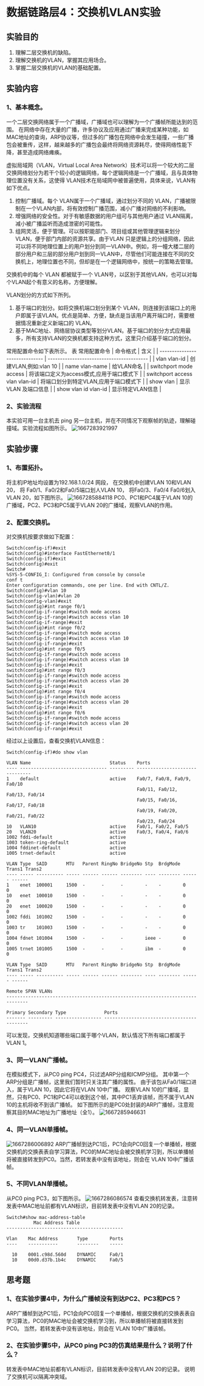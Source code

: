 # 数据链路层4：交换机VLAN实验

## 实验目的
1. 理解二层交换机的缺陷。
2. 理解交换机的VLAN，掌握其应用场合。
3. 掌握二层交换机的VLAN的基础配置。


## 实验内容

### 1、基本概念。
一个二层交换网络属于一个广播域，广播域也可以理解为一个广播帧所能达到的范围。
在网络中存在大量的广播，许多协议及应用通过广播来完成某种功能，如 MAC地址的查询，ARP协议等，但过多的广播包在网络中会发生碰撞，一些广播包会被重传，这样，越来越多的广播包会最终将网络资源耗尽，使得网络性能下降，甚至造成网络瘫痪。

虚拟局域网（VLAN，Virtual Local Area Network）技术可以将一个较大的二层交换网络划分为若干个较小的逻辑网络，每个逻辑网络是一个广播域，且与具体物理位置没有关系，这使得 VLAN技术在局域网中被普遍使用，具体来说，VLAN有如下优点。
1. 控制广播域。每个 VLAN属于一个广播域，通过划分不同的 VLAN，广播被限制在一个VLAN内部，将有效控制广播范围，减小广播对网络的不利影响。
2. 增强网络的安全性。对于有敏感数据的用户组可与其他用户通过 VLAN隔离，减小被广播监听而造成泄密的可能性。
3. 组网灵活，便于管理。可以按职能部门、项目组或其他管理逻辑来划分VLAN，便于部门内部的资源共享。由于VLAN 只是逻辑上的分组网络，因此可以将不同地理位置上的用户划分到同一VLAN中。例如，将一幢大楼二层的部分用户和三层的部分用户划到同一VLAN中，尽管他们可能连接在不同的交换机上，地理位置也不同，但却是在一个逻辑网络中，按统一的策略去管理。

交换机中的每个 VLAN 都被赋于一个 VLAN号，以区别于其他VLAN，也可以对每个VLAN起个有意义的名称，方便理解。

VLAN划分的方式如下所列。
1. 基于端口的划分。如将交换机端口划分到某个 VLAN，则连接到该端口上的用户即属于该VLAN。优点是简单、方便，缺点是当该用户离开端口时，需要根据情况重新定义新端口的 VLAN。
2. 基于MAC地址、网络层协议类型等划分VLAN。基于端口的划分方式应用最多，所有支持VLAN的交换机都支持这种方式，这里只介绍基于端口的划分。

常用配置命令如下表所示。
表 常用配置命令
| 命令格式                       | 含义                                      |
| ------------------------------ | ----------------------------------------- |
| vlan vlan-id                   | 创建VLAN,例如:vlan 10                     |
| name vlan-name                 | 给VLAN命名                                |
| switchport mode access         | 将该端口定义为access模式,应用于端口模式下 |
| switchport access vlan vlan-id | 将端口划分到特定VLAN,应用于端口模式下     |
| show vlan                      | 显示VLAN 及端口信息                       |
| show vlan id vlan-id           | 显示特定VLAN信息                          |

### 2、实验流程
本实验可用一台主机去 ping 另一台主机，并在不同情况下观察帧的轨迹，理解碰撞域。实验流程如图所示。
![1667283921997](image/数据链路层4：交换机VLAN实验/1667283921997.png)


## 实验步骤

### 1、布置拓扑。
将主机IP地址均设置为192.168.1.0/24 网段，
在交换机中创建VLAN 10和VLAN 20，
将 Fa0/1、Fa0/2和Fa0/5端口划人VLAN 10，
将Fa0/3、Fa0/4  Fa0/6划入VLAN 20，如下图所示。
![1667285884118](image/数据链路层4：交换机VLAN实验/1667285884118.png)
PC0、PC1和PC4属于VLAN 10的广播域，PC2、PC3和PC5属于VLAN 20的广播域，观察VLAN的作用。

### 2、配置交换机。
对交换机按要求做如下配置：
```
Switch(config-if)#exit
Switch(config)#interface FastEthernet0/1
Switch(config-if)#exit
Switch(config)#exit
Switch#
%SYS-5-CONFIG_I: Configured from console by console
conf t
Enter configuration commands, one per line. End with CNTL/Z.
Switch(config)#vlan 10
Switch(config-vlan)#vlan 20
Switch(config-vlan)#exit
Switch(config)#int range f0/1
Switch(config-if-range)#switch mode access
Switch(config-if-range)#switch access vlan 10
Switch(config-if-range)#exit
Switch(config)#int range f0/2
Switch(config-if-range)#switch mode access
Switch(config-if-range)#switch access vlan 10
Switch(config-if-range)#exit
Switch(config)#int range f0/5
Switch(config-if-range)#switch mode access
Switch(config-if-range)#switch access vlan 10
Switch(config-if-range)#exit
switch(config)#int range f0/3
Switch(config-if-range)#switch mode access
Switch(config-if-range)#switch access vlan 20
Switch(config-if-range)#exit
Switch(config)#int range f0/4
Switch(config-if-range)#switch mode access
Switch(config-if-range)#switch access vlan 20
Switch(config-if-range)#exit
Switch(config)#int range f0/6
Switch(config-if-range)#switch mode access
Switch(config-if-range)#switch access vlan 20
Switch(config-if-range)#exit
```

经过以上设置后，查看交换机VLAN信息：
```
Switch(config-if)#do show vlan

VLAN Name                             Status    Ports
---- -------------------------------- --------- -------------------------------
1    default                          active    Fa0/7, Fa0/8, Fa0/9, Fa0/10
                                                Fa0/11, Fa0/12, Fa0/13, Fa0/14
                                                Fa0/15, Fa0/16, Fa0/17, Fa0/18
                                                Fa0/19, Fa0/20, Fa0/21, Fa0/22
                                                Fa0/23, Fa0/24
10   VLAN10                           active    Fa0/1, Fa0/2, Fa0/5
20   VLAN20                           active    Fa0/3, Fa0/4, Fa0/6
1002 fddi-default                     active    
1003 token-ring-default               active    
1004 fddinet-default                  active    
1005 trnet-default                    active    

VLAN Type  SAID       MTU   Parent RingNo BridgeNo Stp  BrdgMode Trans1 Trans2
---- ----- ---------- ----- ------ ------ -------- ---- -------- ------ ------
1    enet  100001     1500  -      -      -        -    -        0      0
10   enet  100010     1500  -      -      -        -    -        0      0
20   enet  100020     1500  -      -      -        -    -        0      0
1002 fddi  101002     1500  -      -      -        -    -        0      0   
1003 tr    101003     1500  -      -      -        -    -        0      0   
1004 fdnet 101004     1500  -      -      -        ieee -        0      0   
1005 trnet 101005     1500  -      -      -        ibm  -        0      0   

VLAN Type  SAID       MTU   Parent RingNo BridgeNo Stp  BrdgMode Trans1 Trans2
---- ----- ---------- ----- ------ ------ -------- ---- -------- ------ ------

Remote SPAN VLANs
------------------------------------------------------------------------------

Primary Secondary Type              Ports
------- --------- ----------------- ------------------------------------------
```

可以发现，交换机知道哪些端口属于哪个VLAN，默认情况下所有端口都属于VLAN 1。

### 3、同一VLAN广播帧。
在模拟模式下，从PC0 ping PC4，只过滤ARP分组和ICMP分组。
其中第一个ARP分组是广播帧，这里我们暂时只关注其广播的属性。
由于该包从Fa0/1端口进入，属于VLAN 10，因此它将在VLAN 10中广播。
观察VLAN 10的广播域，显然，只有PC0、PC1和PC4可以收到这个帧，其中PC1丢弃该帧，而不属于VLAN 10的主机将收不到该广播帧。
如下图所示的是PC0处封装的ARP广播帧，注意观察其目的MAC地址为广播地址（全1）。
![1667285946631](image/数据链路层4：交换机VLAN实验/1667285946631.png)

### 4、同一VLAN单播帧。
![1667286006892](image/数据链路层4：交换机VLAN实验/1667286006892.png)
ARP广播帧到达PC1后，PC1会向PC0回复一个单播帧，根据交换机的交换表表自学习算法，PC0的MAC地址会被交换机学习到，所以单播帧将被直接转发到PC0。当然，若转发表中没有该地址，则会在 VLAN 10中广播该帧。

### 5、不同VLAN单播帧。
从PC0 ping PC3，如下图所示。
![1667286086574](image/数据链路层4：交换机VLAN实验/1667286086574.png)
查看交换机转发表，注意转发表中MAC地址前都有VLAN标识，目前转发表中没有VLAN 20的记录。
```
Switch#show mac-address-table
          Mac Address Table
-------------------------------------------

Vlan    Mac Address       Type        Ports
----    -----------       --------    -----

  10    0001.c98d.560d    DYNAMIC     Fa0/1
  10    00d0.d37b.1b4c    DYNAMIC     Fa0/5
```


## 思考题

### 1、在实验步骤4中，为什么广播帧没有到达PC2、PC3和PC5？
ARP广播帧到达PC1后，PC1会向PC0回复一个单播帧，根据交换机的交换表表自学习算法，PC0的MAC地址会被交换机学习到，所以单播帧将被直接转发到PC0。
当然，若转发表中没有该地址，则会在 VLAN 10中广播该帧。

### 2、在实验步骤5中，从PC0 ping PC3的仿真结果是什么？说明了什么？
转发表中MAC地址前都有VLAN标识，目前转发表中没有VLAN 20的记录。
说明了交换机可以隔离冲突域。
